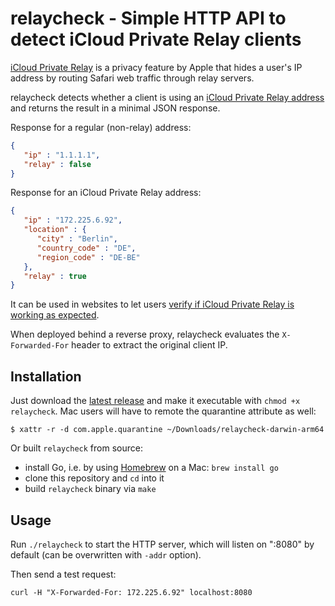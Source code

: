 # relaycheck - Simple HTTP API to detect iCloud Private Relay clients

[iCloud Private Relay](https://support.apple.com/en-us/102602) is a privacy
feature by Apple that hides a user's IP address by routing Safari web traffic
through relay servers.

relaycheck detects whether a client is using an
[iCloud Private Relay address](https://mask-api.icloud.com/egress-ip-ranges.csv)
and returns the result in a minimal JSON response.

Response for a regular (non-relay) address:

```json
{
   "ip" : "1.1.1.1",
   "relay" : false
}
```

Response for an iCloud Private Relay address:

```json
{
   "ip" : "172.225.6.92",
   "location" : {
      "city" : "Berlin",
      "country_code" : "DE",
      "region_code" : "DE-BE"
   },
   "relay" : true
}
```

It can be used in websites to let users
[verify if iCloud Private Relay is working as expected](https://www.bjoernalbers.de/icloud-privat-relay-test/).

When deployed behind a reverse proxy, relaycheck evaluates the
`X-Forwarded-For` header to extract the original client IP.

## Installation

Just download the
[latest release](https://github.com/bjoernalbers/relaycheck/releases/latest)
and make it executable with `chmod +x relaycheck`.
Mac users will have to remote the quarantine attribute as well:

```
$ xattr -r -d com.apple.quarantine ~/Downloads/relaycheck-darwin-arm64
```

Or built `relaycheck` from source:

- install Go, i.e. by using [Homebrew](https://brew.sh) on a Mac: `brew install go`
- clone this repository and `cd` into it
- build `relaycheck` binary via `make`

## Usage

Run `./relaycheck` to start the HTTP server, which will listen on ":8080" by
default (can be overwritten with `-addr` option).

Then send a test request:

```
curl -H "X-Forwarded-For: 172.225.6.92" localhost:8080
```
